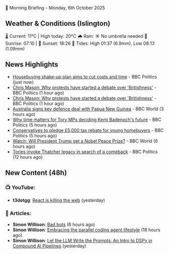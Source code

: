 🌅 Morning Briefing - Monday, 6th October 2025

## Weather & Conditions (Islington)

🌡️ Current: 11°C | High today: 20°C
🌧️ Rain: ☀️ No umbrella needed
🌅 Sunrise: 07:10 | 🌇 Sunset: 18:26
🌊 Tides: High 01:37 (6.9mm), Low 08:13 (1.09mm)

## News Highlights

- [Housebuying shake-up plan aims to cut costs and time](https://www.bbc.com/news/articles/cy0v7zwp0dlo?at_medium=RSS&at_campaign=rss) - BBC Politics (just now)
- [Chris Mason: Why protests have started a debate over 'Britishness'](https://www.bbc.com/news/articles/c7840dv7n4po?at_medium=RSS&at_campaign=rss) - BBC Politics (1 hour ago)
- [Chris Mason: Why protests have started a debate over 'Britishness'](https://www.bbc.com/news/articles/c7840dv7n4po?at_medium=RSS&at_campaign=rss) - BBC Politics (1 hour ago)
- [Australia signs key defence deal with Papua New Guinea](https://www.bbc.com/news/articles/cp9824r3p31o?at_medium=RSS&at_campaign=rss) - BBC World (3 hours ago)
- [Why time matters for Tory MPs deciding Kemi Badenoch's future](https://www.bbc.com/news/articles/cn0rnj6504yo?at_medium=RSS&at_campaign=rss) - BBC Politics (5 hours ago)
- [Conservatives to pledge £5,000 tax rebate for young homebuyers](https://www.bbc.com/news/articles/c4gzv9j78dyo?at_medium=RSS&at_campaign=rss) - BBC Politics (5 hours ago)
- [Watch: Will President Trump get a Nobel Peace Prize?](https://www.bbc.com/news/videos/cj6xwz5x8exo?at_medium=RSS&at_campaign=rss) - BBC World (6 hours ago)
- [Tories invoke Thatcher legacy in search of a comeback](https://www.bbc.com/news/articles/c23755eg09zo?at_medium=RSS&at_campaign=rss) - BBC Politics (12 hours ago)

## New Content (48h)
### 📺 YouTube:

- **t3dotgg**: [React is killing the web](https://www.youtube.com/watch?v=LrUpYblQIV4) (yesterday)

### 📝 Articles:

- **Simon Willison**: [Bad bots](https://simonwillison.net/2025/Oct/6/bad-bots/#atom-everything) (6 hours ago)
- **Simon Willison**: [Embracing the parallel coding agent lifestyle](https://simonwillison.net/2025/Oct/5/parallel-coding-agents/#atom-everything) (18 hours ago)
- **Simon Willison**: [Let the LLM Write the Prompts: An Intro to DSPy in Compound Al Pipelines](https://simonwillison.net/2025/Oct/4/drew-on-dspy/#atom-everything) (yesterday)
